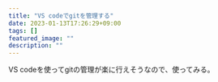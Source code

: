 ```yaml
---
title: "VS codeでgitを管理する"
date: 2023-01-13T17:26:29+09:00
tags: []
featured_image: ""
description: ""
---
```


VS codeを使ってgitの管理が楽に行えそうなので、使ってみる。